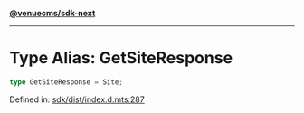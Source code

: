 [**@venuecms/sdk-next**](../Index.md)

***

# Type Alias: GetSiteResponse

```ts
type GetSiteResponse = Site;
```

Defined in: [sdk/dist/index.d.mts:287](https://github.com/venuecms/sdk/blob/9b35c3f75ba3cd0722f50bc82d98f2f4dd56e037/packages/sdk/dist/index.d.mts#L287)
